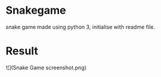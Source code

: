# Snakegame
snake game made using python 3, initialise with readme file.

# Result

![](Snake Game screenshot.png)

